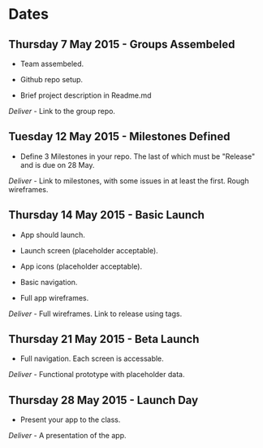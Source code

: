 # Dates

## Thursday 7 May 2015 - Groups Assembeled

* Team assembeled.

* Github repo setup.

* Brief project description in Readme.md

*Deliver* - Link to the group repo.

## Tuesday 12 May 2015 - Milestones Defined

* Define 3 Milestones in your repo.  The last of which must be "Release" and is due on 28 May.

*Deliver* - Link to milestones, with some issues in at least the first.  Rough wireframes.

## Thursday 14 May 2015 - Basic Launch

* App should launch.

* Launch screen (placeholder acceptable).

* App icons (placeholder acceptable).

* Basic navigation.

* Full app wireframes.

*Deliver* - Full wireframes.  Link to release using tags.

## Thursday 21 May 2015 - Beta Launch

* Full navigation.  Each screen is accessable.

*Deliver* - Functional prototype with placeholder data.

## Thursday 28 May 2015 - Launch Day

* Present your app to the class.

*Deliver* - A presentation of the app.
